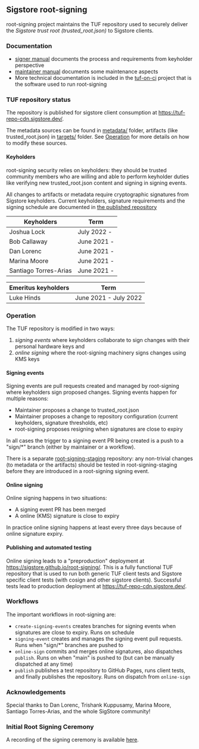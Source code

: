## Sigstore root-signing

root-signing project maintains the TUF repository used to securely deliver the
_Sigstore trust root (trusted_root.json)_ to Sigstore clients.

### Documentation

* [signer manual](playbooks/tuf-on-ci/SIGNER.md) documents the process and requirements from
  keyholder perspective
* [maintainer manual](playbooks/tuf-on-ci/MAINTAINER.md) documents some maintenance aspects
* More technical documentation is included in the [tuf-on-ci](https://github.com/theupdateframework/tuf-on-ci/)
  project that is the software used to run root-signing

### TUF repository status

The repository is published for sigstore client consumption at https://tuf-repo-cdn.sigstore.dev/.

The metadata sources can be found in [metadata/](metadata/) folder, artifacts (like trusted_root.json) in [targets/](targets/) folder.
See [Operation](#operation) for more details on how to modify these sources.

#### Keyholders

root-signing security relies on keyholders: they should be trusted community members who are willing and able to
perform keyholder duties like verifying new trusted_root.json content and signing in signing events.

All changes to artifacts or metadata require cryptographic signatures from Sigstore keyholders. Current
keyholders, signature requirements and the signing schedule are documented in
[the published repository](https://tuf-repo-cdn.sigstore.dev/)

| Keyholders | Term |
| - | - |
| Joshua Lock | July 2022 -  |
| Bob Callaway | June 2021 -  |
| Dan Lorenc | June 2021 -  |
| Marina Moore | June 2021 - |
| Santiago Torres-Arias | June 2021 - |

| Emeritus keyholders | Term |
| - | - |
| Luke Hinds | June 2021 - July 2022 |

### Operation

The TUF repository is modified in two ways:
1. _signing events_ where keyholders collaborate to sign changes with their personal hardware keys and
2. _online signing_ where the root-signing machinery signs changes using KMS keys

#### Signing events

Signing events are pull requests created and managed by root-signing where keyholders sign proposed changes.
Signing events happen for multiple reasons:
* Maintainer proposes a change to trusted_root.json
* Maintainer proposes a change to repository configuration (current keyholders, signature thresholds, etc)
* root-signing proposes resigning when signatures are close to expiry

In all cases the trigger to a signing event PR being created is a push to a "sign/*" branch (either by
maintainer or a workflow).

There is a separate [root-signing-staging](https://github.com/sigstore/root-signing-staging) repository:
any non-trivial changes (to metadata or the artifacts) should be tested in root-signing-staging before
they are introduced in a root-signing signing event.

#### Online signing

Online signing happens in two situations:
* A signing event PR has been merged
* A online (KMS) signature is close to expiry

In practice online signing happens at least every three days because of online signature expiry.

#### Publishing and automated testing

Online signing leads to a "preproduction" deployment at https://sigstore.github.io/root-signing/.
This is a fully functional TUF repository that is used to run both generic TUF client tests and
Sigstore specific client tests (with cosign and other sigstore clients). Successful tests lead to
production deployment at https://tuf-repo-cdn.sigstore.dev/.

### Workflows

The important workflows in root-signing are:
* `create-signing-events` creates branches for signing events when signatures are close to expiry.
  Runs on schedule
* `signing-event` creates and manages the signing event pull requests. Runs when "sign/*" branches
  are pushed to
* `online-sign` commits and merges online signatures, also dispatches `publish`. Runs on when
  "main" is pushed to (but can be manually dispatched at any time)
* `publish` publishes a test repository to GitHub Pages, runs client tests, and finally publishes
  the repository. Runs on dispatch from `online-sign`

### Acknowledgements
Special thanks to Dan Lorenc, Trishank Kuppusamy, Marina Moore, Santiago Torres-Arias, and the whole SigStore community!

### Initial Root Signing Ceremony
A recording of the signing ceremony is available [here](https://www.youtube.com/watch?v=GEuFsc8Zm9U).
